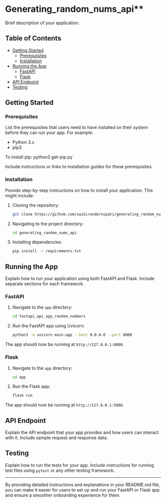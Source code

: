 

# Generating_random_nums_api**


Brief description of your application.

## Table of Contents
- [Getting Started](#getting-started)
  - [Prerequisites](#prerequisites)
  - [Installation](#installation)
- [Running the App](#running-the-app)
  - [FastAPI](#fastapi)
  - [Flask](#flask)
- [API Endpoint](#api-endpoint)
- [Testing](#testing)

## Getting Started

### Prerequisites

List the prerequisites that users need to have installed on their system before they can run your app. For example:

- Python 3.x
- pip3

To install pip:
python3 get-pip.py


Include instructions or links to installation guides for these prerequisites.

### Installation

Provide step-by-step instructions on how to install your application. This might include:

1. Cloning the repository:
   ```bash
   git clone https://github.com/saikirandornipati/generating_random_nums_api.git
   ```

2. Navigating to the project directory:
   ```bash
   cd generating_random_nums_api
   ```

3. Installing dependencies:
   ```bash
   pip install -r requirements.txt
   ```

## Running the App

Explain how to run your application using both FastAPI and Flask. Include separate sections for each framework.

### FastAPI

1. Navigate to the `app` directory:
   ```bash
   cd fastapi_api_app_random_numbers
   ```

2. Run the FastAPI app using Uvicorn:
   ```bash
   python3 -m uvicorn main:app --host 0.0.0.0 --port 8000
   ```

The app should now be running at `http://127.0.0.1:8000`.

### Flask

1. Navigate to the `app` directory:
   ```bash
   cd app
   ```

2. Run the Flask app:
   ```bash
   flask run
   ```

The app should now be running at `http://127.0.0.1:5000`.

## API Endpoint

Explain the API endpoint that your app provides and how users can interact with it. Include sample request and response data.

## Testing

Explain how to run the tests for your app. Include instructions for running test files using `pytest` or any other testing framework.


---

By providing detailed instructions and explanations in your README.md file, you can make it easier for users to set up and run your FastAPI or Flask app and ensure a smoother onboarding experience for them.
